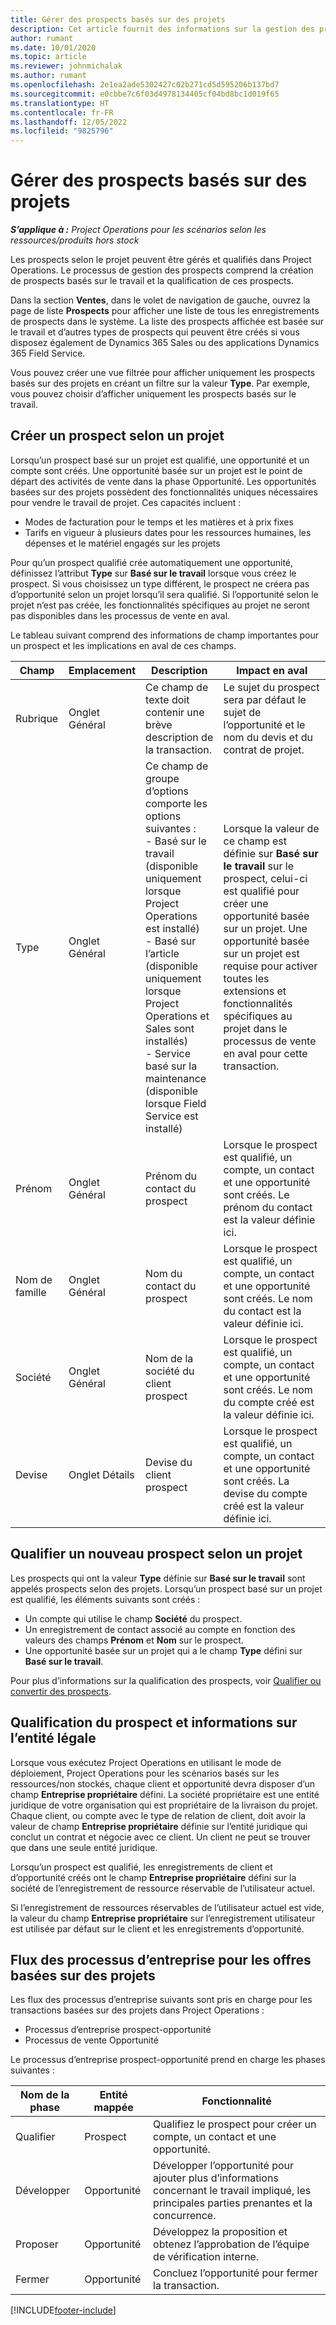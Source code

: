 ```yaml
---
title: Gérer des prospects basés sur des projets
description: Cet article fournit des informations sur la gestion des prospects basés sur un projet.
author: rumant
ms.date: 10/01/2020
ms.topic: article
ms.reviewer: johnmichalak
ms.author: rumant
ms.openlocfilehash: 2e1ea2ade5302427c02b271cd5d595206b137bd7
ms.sourcegitcommit: e0cbbe7c6f03d4978134405cf04bd8bc1d019f65
ms.translationtype: HT
ms.contentlocale: fr-FR
ms.lasthandoff: 12/05/2022
ms.locfileid: "9825796"
---
```

# <a name="manage-project-based-leads"></a>Gérer des prospects basés sur des projets

_**S’applique à :** Project Operations pour les scénarios selon les ressources/produits hors stock_

Les prospects selon le projet peuvent être gérés et qualifiés dans Project Operations. Le processus de gestion des prospects comprend la création de prospects basés sur le travail et la qualification de ces prospects. 

Dans la section **Ventes**, dans le volet de navigation de gauche, ouvrez la page de liste **Prospects** pour afficher une liste de tous les enregistrements de prospects dans le système. La liste des prospects affichée est basée sur le travail et d’autres types de prospects qui peuvent être créés si vous disposez également de Dynamics 365 Sales ou des applications Dynamics 365 Field Service.

Vous pouvez créer une vue filtrée pour afficher uniquement les prospects basés sur des projets en créant un filtre sur la valeur **Type**. Par exemple, vous pouvez choisir d’afficher uniquement les prospects basés sur le travail.

## <a name="create-a-new-project-based-lead"></a>Créer un prospect selon un projet 

Lorsqu’un prospect basé sur un projet est qualifié, une opportunité et un compte sont créés. Une opportunité basée sur un projet est le point de départ des activités de vente dans la phase Opportunité. Les opportunités basées sur des projets possèdent des fonctionnalités uniques nécessaires pour vendre le travail de projet. Ces capacités incluent :

- Modes de facturation pour le temps et les matières et à prix fixes
- Tarifs en vigueur à plusieurs dates pour les ressources humaines, les dépenses et le matériel engagés sur les projets

Pour qu’un prospect qualifié crée automatiquement une opportunité, définissez l’attribut **Type** sur **Basé sur le travail** lorsque vous créez le prospect. Si vous choisissez un type différent, le prospect ne créera pas d’opportunité selon un projet lorsqu’il sera qualifié. Si l’opportunité selon le projet n’est pas créée, les fonctionnalités spécifiques au projet ne seront pas disponibles dans les processus de vente en aval.

Le tableau suivant comprend des informations de champ importantes pour un prospect et les implications en aval de ces champs.
 
| **Champ** | **Emplacement** | **Description** | **Impact en aval** |
| --- | --- | --- | --- |
| Rubrique | Onglet Général | Ce champ de texte doit contenir une brève description de la transaction. | Le sujet du prospect sera par défaut le sujet de l’opportunité et le nom du devis et du contrat de projet. |
| Type | Onglet Général | Ce champ de groupe d’options comporte les options suivantes :</br>- Basé sur le travail (disponible uniquement lorsque Project Operations est installé)</br>- Basé sur l’article (disponible uniquement lorsque Project Operations et Sales sont installés)</br>- Service basé sur la maintenance (disponible lorsque Field Service est installé) | Lorsque la valeur de ce champ est définie sur **Basé sur le travail** sur le prospect, celui-ci est qualifié pour créer une opportunité basée sur un projet. Une opportunité basée sur un projet est requise pour activer toutes les extensions et fonctionnalités spécifiques au projet dans le processus de vente en aval pour cette transaction. |
| Prénom | Onglet Général | Prénom du contact du prospect | Lorsque le prospect est qualifié, un compte, un contact et une opportunité sont créés. Le prénom du contact est la valeur définie ici. |
| Nom de famille | Onglet Général | Nom du contact du prospect | Lorsque le prospect est qualifié, un compte, un contact et une opportunité sont créés. Le nom du contact est la valeur définie ici. |
| Société | Onglet Général | Nom de la société du client prospect | Lorsque le prospect est qualifié, un compte, un contact et une opportunité sont créés. Le nom du compte créé est la valeur définie ici. |
| Devise | Onglet Détails | Devise du client prospect | Lorsque le prospect est qualifié, un compte, un contact et une opportunité sont créés. La devise du compte créé est la valeur définie ici. |

## <a name="qualify-a-new-project-based-lead"></a>Qualifier un nouveau prospect selon un projet

Les prospects qui ont la valeur **Type** définie sur **Basé sur le travail** sont appelés prospects selon des projets. Lorsqu’un prospect basé sur un projet est qualifié, les éléments suivants sont créés :

- Un compte qui utilise le champ **Société** du prospect.
- Un enregistrement de contact associé au compte en fonction des valeurs des champs **Prénom** et **Nom** sur le prospect.
- Une opportunité basée sur un projet qui a le champ **Type** défini sur **Basé sur le travail**.

Pour plus d’informations sur la qualification des prospects, voir [Qualifier ou convertir des prospects](/dynamics365/sales-enterprise/qualify-lead-convert-opportunity-sales).

## <a name="lead-qualification-and-legal-entity-information"></a>Qualification du prospect et informations sur l’entité légale 

Lorsque vous exécutez Project Operations en utilisant le mode de déploiement, Project Operations pour les scénarios basés sur les ressources/non stockés, chaque client et opportunité devra disposer d’un champ **Entreprise propriétaire** défini. La société propriétaire est une entité juridique de votre organisation qui est propriétaire de la livraison du projet. Chaque client, ou compte avec le type de relation de client, doit avoir la valeur de champ **Entreprise propriétaire** définie sur l’entité juridique qui conclut un contrat et négocie avec ce client. Un client ne peut se trouver que dans une seule entité juridique.

Lorsqu’un prospect est qualifié, les enregistrements de client et d’opportunité créés ont le champ **Entreprise propriétaire** défini sur la société de l’enregistrement de ressource réservable de l’utilisateur actuel.

Si l’enregistrement de ressources réservables de l’utilisateur actuel est vide, la valeur du champ **Entreprise propriétaire** sur l’enregistrement utilisateur est utilisée par défaut sur le client et les enregistrements d’opportunité.

## <a name="business-process-flow-for-project-based-deals"></a>Flux des processus d’entreprise pour les offres basées sur des projets

Les flux des processus d’entreprise suivants sont pris en charge pour les transactions basées sur des projets dans Project Operations :

- Processus d’entreprise prospect-opportunité
- Processus de vente Opportunité

Le processus d’entreprise prospect-opportunité prend en charge les phases suivantes :

| Nom de la phase | Entité mappée | Fonctionnalité |
| --- | --- | --- |
| Qualifier | Prospect | Qualifiez le prospect pour créer un compte, un contact et une opportunité. |
| Développer | Opportunité | Développer l’opportunité pour ajouter plus d’informations concernant le travail impliqué, les principales parties prenantes et la concurrence. |
| Proposer | Opportunité | Développez la proposition et obtenez l’approbation de l’équipe de vérification interne. |
| Fermer | Opportunité | Concluez l’opportunité pour fermer la transaction. |


[!INCLUDE[footer-include](../includes/footer-banner.md)]
